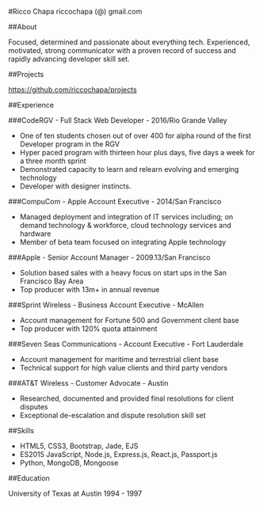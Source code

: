 #Ricco Chapa
riccochapa (@) gmail.com

##About

Focused, determined and passionate about everything tech. Experienced, motivated, strong
communicator with a proven record of success and rapidly advancing developer skill set.  

##Projects

https://github.com/riccochapa/projects

##Experience

###CodeRGV - Full Stack Web Developer - 2016/Rio Grande Valley
  * One of ten students chosen out of over 400 for alpha round of the first Developer program in the RGV
  * Hyper paced program with thirteen hour plus days, five days a week for a three month sprint
  * Demonstrated capacity to learn and relearn evolving and emerging technology
  * Developer with designer instincts.

###CompuCom - Apple Account Executive - 2014/San Francisco
  * Managed deployment and integration of IT services including; on demand technology & workforce, cloud technology services and hardware
  * Member of beta team focused on integrating Apple technology

###Apple - Senior Account Manager - 2009.13/San Francisco
  * Solution based sales with a heavy focus on start ups in the San Francisco Bay Area
  * Top producer with 13m+ in annual revenue

###Sprint Wireless - Business Account Executive - McAllen
  * Account management for Fortune 500 and Government client base
  * Top producer with 120% quota attainment

###Seven Seas Communications - Account Executive - Fort Lauderdale
  * Account management for maritime and terrestrial client base
  * Technical support for high value clients and third party vendors

###AT&T Wireless - Customer Advocate - Austin
  * Researched, documented and provided final resolutions for client disputes
  * Exceptional de-escalation and dispute resolution skill set

##Skills

  * HTML5, CSS3, Bootstrap, Jade, EJS
  * ES2015 JavaScript, Node.js, Express.js, React.js, Passport.js
  * Python, MongoDB, Mongoose

##Education

University of Texas at Austin
1994 - 1997
